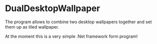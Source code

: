 # DualDesktopWallpaper
The program allows to combine two desktop wallpapers together and set them up as tiled wallpaper.

At the moment this is a very simple .Net framework form program!
